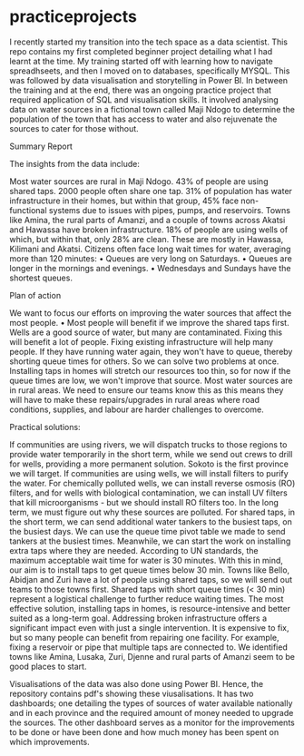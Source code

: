 # practiceprojects
I recently started my transition into the tech space as a data scientist.
This repo contains my first completed beginner project detailing what I had learnt at the time.
My training started off with learning how to navigate spreadhseets, and then I moved on to databases, specifically MYSQL.
This was followed by data visualisation and storytelling in Power BI. 
In between the training and at the end, there was an ongoing practice project that required application of SQL and visualisation skills. 
It involved analysing data on water sources in a fictional town called Maji Ndogo to determine the population of the town that has access to water and also rejuvenate the sources to cater for those without.

Summary Report

The insights from the data include:

Most water sources are rural in Maji Ndogo.
43% of people are using shared taps. 2000 people often share one tap.
31% of population has water infrastructure in their homes, but within that group, 45% face non-functional systems due to issues with pipes, pumps, and reservoirs. Towns like Amina, the rural parts of Amanzi, and a couple of towns across Akatsi and Hawassa have broken infrastructure.
18% of people are using wells of which, but within that, only 28% are clean. These are mostly in Hawassa, Kilimani and Akatsi.
Citizens often face long wait times for water, averaging more than 120 minutes: • Queues are very long on Saturdays. • Queues are longer in the mornings and evenings. • Wednesdays and Sundays have the shortest queues.

Plan of action

We want to focus our efforts on improving the water sources that affect the most people. • Most people will benefit if we improve the shared taps first.
Wells are a good source of water, but many are contaminated. Fixing this will benefit a lot of people.
Fixing existing infrastructure will help many people. If they have running water again, they won't have to queue, thereby shorting queue times for others. So we can solve two problems at once.
Installing taps in homes will stretch our resources too thin, so for now if the queue times are low, we won't improve that source.
Most water sources are in rural areas. We need to ensure our teams know this as this means they will have to make these repairs/upgrades in rural areas where road conditions, supplies, and labour are harder challenges to overcome.

Practical solutions:

If communities are using rivers, we will dispatch trucks to those regions to provide water temporarily in the short term, while we send out crews to drill for wells, providing a more permanent solution. Sokoto is the first province we will target.
If communities are using wells, we will install filters to purify the water. For chemically polluted wells, we can install reverse osmosis (RO) filters, and for wells with biological contamination, we can install UV filters that kill microorganisms - but we should install RO filters too. In the long term, we must figure out why these sources are polluted.
For shared taps, in the short term, we can send additional water tankers to the busiest taps, on the busiest days. We can use the queue time pivot table we made to send tankers at the busiest times. Meanwhile, we can start the work on installing extra taps where they are needed. According to UN standards, the maximum acceptable wait time for water is 30 minutes. With this in mind, our aim is to install taps to get queue times below 30 min. Towns like Bello, Abidjan and Zuri have a lot of people using shared taps, so we will send out teams to those towns first.
Shared taps with short queue times (< 30 min) represent a logistical challenge to further reduce waiting times. The most effective solution, installing taps in homes, is resource-intensive and better suited as a long-term goal.
Addressing broken infrastructure offers a significant impact even with just a single intervention. It is expensive to fix, but so many people can benefit from repairing one facility. For example, fixing a reservoir or pipe that multiple taps are connected to. We identified towns like Amina, Lusaka, Zuri, Djenne and rural parts of Amanzi seem to be good places to start.

Visualisations of the data was also done using Power BI. Hence, the repository contains pdf's showing these viusalisations. It has two dashboards; one detailing the types of sources of water available nationally and in each province and the required amount of money needed to upgrade the sources. The other dashboard serves as a monitor for the improvements to be done or have been done and how much money has been spent on which improvements.
